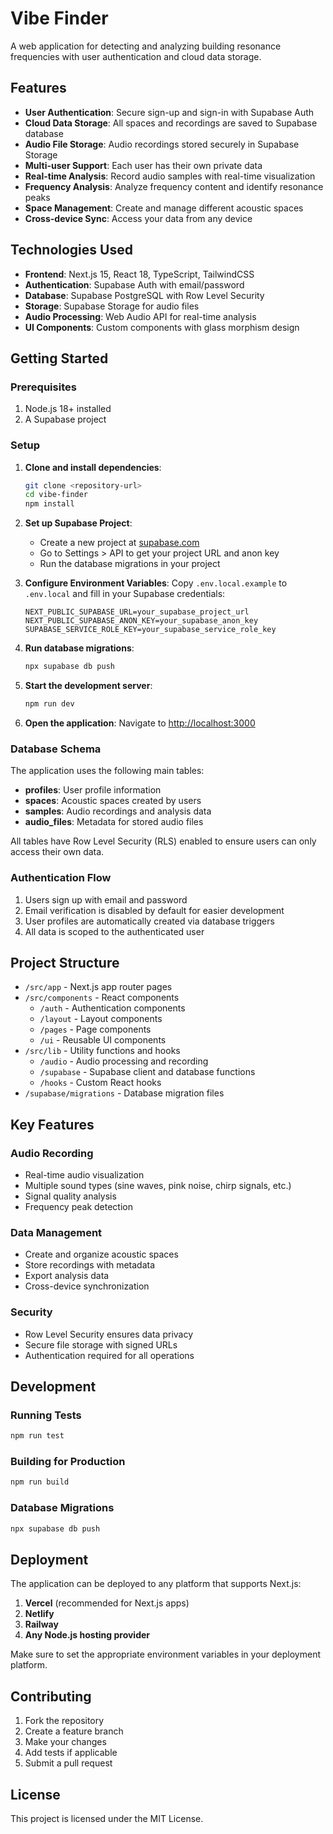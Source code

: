 # Vibe Finder

A web application for detecting and analyzing building resonance frequencies with user authentication and cloud data storage.

## Features

- **User Authentication**: Secure sign-up and sign-in with Supabase Auth
- **Cloud Data Storage**: All spaces and recordings are saved to Supabase database
- **Audio File Storage**: Audio recordings stored securely in Supabase Storage
- **Multi-user Support**: Each user has their own private data
- **Real-time Analysis**: Record audio samples with real-time visualization
- **Frequency Analysis**: Analyze frequency content and identify resonance peaks
- **Space Management**: Create and manage different acoustic spaces
- **Cross-device Sync**: Access your data from any device

## Technologies Used

- **Frontend**: Next.js 15, React 18, TypeScript, TailwindCSS
- **Authentication**: Supabase Auth with email/password
- **Database**: Supabase PostgreSQL with Row Level Security
- **Storage**: Supabase Storage for audio files
- **Audio Processing**: Web Audio API for real-time analysis
- **UI Components**: Custom components with glass morphism design

## Getting Started

### Prerequisites

1. Node.js 18+ installed
2. A Supabase project

### Setup

1. **Clone and install dependencies**:
   ```bash
   git clone <repository-url>
   cd vibe-finder
   npm install
   ```

2. **Set up Supabase Project**:
   - Create a new project at [supabase.com](https://supabase.com)
   - Go to Settings > API to get your project URL and anon key
   - Run the database migrations in your project

3. **Configure Environment Variables**:
   Copy `.env.local.example` to `.env.local` and fill in your Supabase credentials:
   
   ```env
   NEXT_PUBLIC_SUPABASE_URL=your_supabase_project_url
   NEXT_PUBLIC_SUPABASE_ANON_KEY=your_supabase_anon_key
   SUPABASE_SERVICE_ROLE_KEY=your_supabase_service_role_key
   ```

4. **Run database migrations**:
   ```bash
   npx supabase db push
   ```

5. **Start the development server**:
   ```bash
   npm run dev
   ```

6. **Open the application**:
   Navigate to [http://localhost:3000](http://localhost:3000)

### Database Schema

The application uses the following main tables:

- **profiles**: User profile information
- **spaces**: Acoustic spaces created by users
- **samples**: Audio recordings and analysis data
- **audio_files**: Metadata for stored audio files

All tables have Row Level Security (RLS) enabled to ensure users can only access their own data.

### Authentication Flow

1. Users sign up with email and password
2. Email verification is disabled by default for easier development
3. User profiles are automatically created via database triggers
4. All data is scoped to the authenticated user

## Project Structure

- `/src/app` - Next.js app router pages
- `/src/components` - React components
  - `/auth` - Authentication components
  - `/layout` - Layout components
  - `/pages` - Page components
  - `/ui` - Reusable UI components
- `/src/lib` - Utility functions and hooks
  - `/audio` - Audio processing and recording
  - `/supabase` - Supabase client and database functions
  - `/hooks` - Custom React hooks
- `/supabase/migrations` - Database migration files

## Key Features

### Audio Recording
- Real-time audio visualization
- Multiple sound types (sine waves, pink noise, chirp signals, etc.)
- Signal quality analysis
- Frequency peak detection

### Data Management
- Create and organize acoustic spaces
- Store recordings with metadata
- Export analysis data
- Cross-device synchronization

### Security
- Row Level Security ensures data privacy
- Secure file storage with signed URLs
- Authentication required for all operations

## Development

### Running Tests
```bash
npm run test
```

### Building for Production
```bash
npm run build
```

### Database Migrations
```bash
npx supabase db push
```

## Deployment

The application can be deployed to any platform that supports Next.js:

1. **Vercel** (recommended for Next.js apps)
2. **Netlify**
3. **Railway**
4. **Any Node.js hosting provider**

Make sure to set the appropriate environment variables in your deployment platform.

## Contributing

1. Fork the repository
2. Create a feature branch
3. Make your changes
4. Add tests if applicable
5. Submit a pull request

## License

This project is licensed under the MIT License.